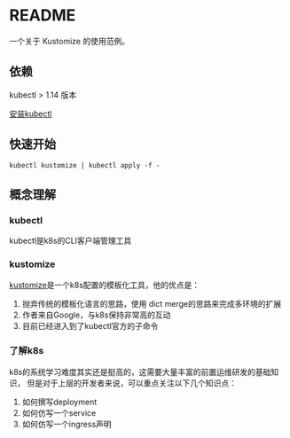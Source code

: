 # README

一个关于 Kustomize 的使用范例。


## 依赖

kubectl > 1.14 版本

[安装kubectl](https://kubernetes.io/docs/tasks/tools/install-kubectl/)


## 快速开始

```
kubectl kustomize | kubectl apply -f -
```


## 概念理解

### kubectl

kubectl是k8s的CLI客户端管理工具

### kustomize

[kustomize](https://kustomize.io/)是一个k8s配置的模板化工具，他的优点是：

1. 抛弃传统的模板化语言的思路，使用 dict merge的思路来完成多环境的扩展
1. 作者来自Google，与k8s保持非常高的互动
1. 目前已经进入到了kubectl官方的子命令

### 了解k8s

k8s的系统学习难度其实还是挺高的，这需要大量丰富的前置运维研发的基础知识，
但是对于上层的开发者来说，可以重点关注以下几个知识点：

1. 如何撰写deployment
1. 如何仿写一个service
1. 如何仿写一个ingress声明